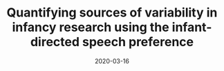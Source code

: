 ---
title: "Quantifying sources of variability in infancy research using the infant-directed speech preference"
authors: ["ManyBabies Consortium"]
permalink: /publication/manybabies-2020
date: 2020-03-16
venue: '*Advances in Methods and Practices in Psychological Science*'
paperurl: 'http://benjamincmorris.github.io/files/manybabies-2020.pdf'
---